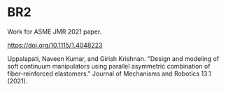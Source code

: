 # BR2
Work for ASME JMR 2021 paper.

https://doi.org/10.1115/1.4048223

Uppalapati, Naveen Kumar, and Girish Krishnan. "Design and modeling of soft continuum manipulators using parallel asymmetric combination of fiber-reinforced elastomers." Journal of Mechanisms and Robotics 13.1 (2021).

